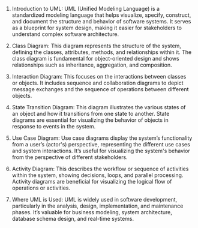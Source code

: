 
1. Introduction to UML: UML (Unified Modeling Language) is a standardized modeling language that helps visualize, specify, construct, and document the structure and behavior of software systems. It serves as a blueprint for system design, making it easier for stakeholders to understand complex software architecture.

2. Class Diagram: This diagram represents the structure of the system, defining the classes, attributes, methods, and relationships within it. The class diagram is fundamental for object-oriented design and shows relationships such as inheritance, aggregation, and composition.

3. Interaction Diagram: This focuses on the interactions between classes or objects. It includes sequence and collaboration diagrams to depict message exchanges and the sequence of operations between different objects.

4. State Transition Diagram: This diagram illustrates the various states of an object and how it transitions from one state to another. State diagrams are essential for visualizing the behavior of objects in response to events in the system.

5. Use Case Diagram: Use case diagrams display the system’s functionality from a user’s (actor's) perspective, representing the different use cases and system interactions. It’s useful for visualizing the system's behavior from the perspective of different stakeholders.

6. Activity Diagram: This describes the workflow or sequence of activities within the system, showing decisions, loops, and parallel processing. Activity diagrams are beneficial for visualizing the logical flow of operations or activities.

7. Where UML is Used: UML is widely used in software development, particularly in the analysis, design, implementation, and maintenance phases. It’s valuable for business modeling, system architecture, database schema design, and real-time systems.
